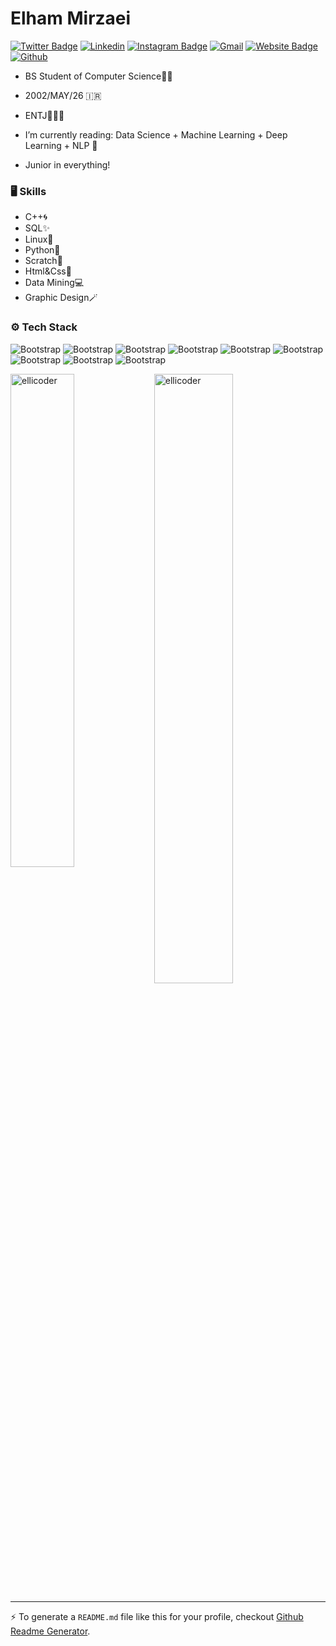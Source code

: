 # Elham Mirzaei


[![Twitter Badge](https://img.shields.io/badge/-Twitter-1da1f2?labelColor=1da1f2&logo=twitter&logoColor=white&link=https://twitter.com/ellicoder)](https://twitter.com/ellicoder)
[![Linkedin](https://img.shields.io/badge/-LinkedIn-blue?style=flat&logo=Linkedin&logoColor=white)](https://www.linkedin.com/in/elham-mirzaei2002/)
[![Instagram Badge](https://img.shields.io/badge/-Instagram-purple?logo=instagram&logoColor=white&link=https://instagram.com/ellicoder/)](https://www.instagram.com/ellicoder)
[![Gmail](https://img.shields.io/badge/-Gmail-c14438?style=flat&logo=Gmail&logoColor=white)](mailto:emirzaei81@gmail.com)
[![Website Badge](https://img.shields.io/badge/-Website-c14438?style=flat&logo=Google-Chrome&logoColor=white&link=https://github.com/ellicoder)](https://github.com/ellicoder)
[![Github](https://img.shields.io/github/followers/ellicoder?label=Follow&style=social)](https://github.com/ellicoder)

- BS Student of Computer Science👩‍💻
- 2002/MAY/26 🇮🇷
- ENTJ👩🏻‍💼

- I’m currently reading: Data Science + Machine Learning + Deep Learning + NLP 🤯
- Junior in everything!

### 🖥 Skills

- C++🌀
- SQL✨
- Linux🐧
- Python🐍
- Scratch🦊
- Html&Css🫧
- Data Mining💻
- Graphic Design🪄
### ⚙️ Tech Stack

![Bootstrap](https://img.shields.io/badge/-Python-05122A?style=flat-square&logo=Python&color=585757) ![Bootstrap](https://img.shields.io/badge/-TensorFlow-05122A?style=flat-square&logo=TensorFlow&color=585757) ![Bootstrap](https://img.shields.io/badge/-PyTorch-05122A?style=flat-square&logo=PyTorch&color=585757) ![Bootstrap](https://img.shields.io/badge/-MongoDB-05122A?style=flat-square&logo=MongoDB&color=585757) ![Bootstrap](https://img.shields.io/badge/-MySQL-05122A?style=flat-square&logo=MySQL&color=585757) ![Bootstrap](https://img.shields.io/badge/-Pandas-05122A?style=flat-square&logo=Pandas&color=585757) ![Bootstrap](https://img.shields.io/badge/-Numpy-05122A?style=flat-square&logo=Numpy&color=585757) ![Bootstrap](https://img.shields.io/badge/-Jupyter-05122A?style=flat-square&logo=Jupyter&color=585757) ![Bootstrap](https://img.shields.io/badge/-Visual%20Studio%20Code-05122A?style=flat-square&logo=Visual-Studio-Code&color=585757)

<div>
  <img width="45%" align="left" src="https://github-readme-stats.vercel.app/api/top-langs?username=ellicoder&show_icons=true&locale=en&layout=compact" alt="ellicoder" />
  <img width="50%"  src="https://github-readme-streak-stats.herokuapp.com/?user=ellicoder&" alt="ellicoder" />
</div>


---
:zap: To generate a `README.md` file like this for your profile, checkout [Github Readme Generator](https://hejazizo-github-profile-readme-srcstreamlit-app-i6skm7.streamlit.app/).
